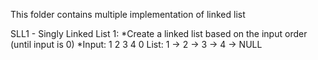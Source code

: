 This folder contains multiple implementation of linked list

SLL1 - Singly Linked List 1:
    *Create a linked list based on the input order  (until input is 0)
    *Input: 1 2 3 4 0
     List: 1 -> 2 -> 3 -> 4 -> NULL
